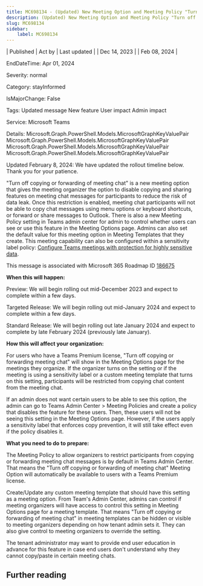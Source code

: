 ```yaml
---
title: MC698134 - (Updated) New Meeting Option and Meeting Policy "Turn off copying or forwarding of meeting chat"
description: (Updated) New Meeting Option and Meeting Policy "Turn off copying or forwarding of meeting chat"
slug: MC698134
sidebar:
    label: MC698134
---
```



| Published | Act by | Last updated |
| Dec 14, 2023 |  | Feb 08, 2024 |

EndDateTime: Apr 01, 2024

Severity: normal

Category: stayInformed

IsMajorChange: False

Tags: Updated message New feature User impact Admin impact

Service: Microsoft Teams

Details: Microsoft.Graph.PowerShell.Models.MicrosoftGraphKeyValuePair Microsoft.Graph.PowerShell.Models.MicrosoftGraphKeyValuePair Microsoft.Graph.PowerShell.Models.MicrosoftGraphKeyValuePair Microsoft.Graph.PowerShell.Models.MicrosoftGraphKeyValuePair

<p style="">Updated February 8, 2024: We have updated the rollout timeline below. Thank you for your patience.</p><p style="">"Turn off copying or forwarding of meeting chat" is a new meeting option that gives the meeting organizer the option to disable copying and sharing features on meeting chat messages for participants to reduce the risk of data leak. Once this restriction is enabled, meeting chat participants will not be able to copy chat messages using menu options or keyboard shortcuts, or forward or share messages to Outlook. There is also a new Meeting Policy setting in Teams admin center for admin to control whether users can see or use this feature in the Meeting Options page. Admins can also set the default value for this meeting option in Meeting Templates that they create. This meeting capability can also be configured within a sensitivity label policy: <a href="https://learn.microsoft.com/en-us/microsoftteams/configure-meetings-highly-sensitive-protection" target="_blank">Configure Teams meetings with protection for highly sensitive data</a>.</p>
<p>This message is associated with Microsoft 365 Roadmap ID <a href="https://www.microsoft.com/microsoft-365/roadmap?filters=&amp;searchterms=186675" target="_blank">186675</a></p>
<p><b>When this will happen:</b></p>

<p>Preview: We will begin rolling out mid-December 2023 and expect to complete within a few days.<br></p><p>Targeted Release: We will begin rolling out mid-January 2024 and expect to complete within a few days.</p><p>Standard Release: We will begin rolling out late January 2024 and expect to complete by late February 2024 (previously late January).</p>

<p><b>How this will affect your organization:</b>
</p><p>For users who have a Teams Premium license, "Turn off copying or forwarding meeting chat" will show in the Meeting Options page for the meetings they organize. If the organizer turns on the setting or if the meeting is using a sensitivity label or a custom meeting template that turns on this setting, participants will be restricted from copying chat content from the meeting chat. 
</p><p>If an admin does not want certain users to be able to see this option, the admin can go to Teams Admin Center &gt; Meeting Policies and create a policy that disables the feature for these users. Then, these users will not be seeing this setting in the Meeting Options page. However, if the users apply a sensitivity label that enforces copy prevention, it will still take effect even if the policy disables it.
</p><p><b>What you need to do to prepare:</b>
</p><p>The Meeting Policy to allow organizers to restrict participants from copying or forwarding meeting chat messages is by default in Teams Admin Center. That means the "Turn off copying or forwarding of meeting chat" Meeting Option will automatically be available to users with a Teams Premium license. 
</p><p>Create/Update any custom meeting template that should have this setting as a meeting option. From Team's Admin Center, admins can control if meeting organizers will have access to control this setting in Meeting Options page for a meeting template. That means "Turn off copying or forwarding of meeting chat" in meeting templates can be hidden or visible to meeting organizers depending on how tenant admin sets it. They can also give control to meeting organizers to override the setting. 
</p><p>The tenant administrator may want to provide end user education in advance for this feature in case end users don't understand why they cannot copy/paste in certain meeting chats.&nbsp;</p>

## Further reading
